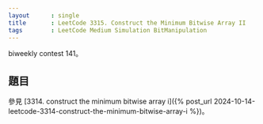 ```yaml
---
layout      : single
title       : LeetCode 3315. Construct the Minimum Bitwise Array II
tags        : LeetCode Medium Simulation BitManipulation
---
```

biweekly contest 141。  

## 題目

參見 [3314. construct the minimum bitwise array i]({% post_url 2024-10-14-leetcode-3314-construct-the-minimum-bitwise-array-i %})。  
